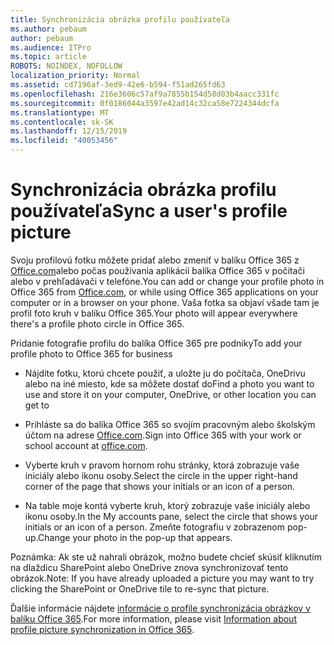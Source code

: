 ```yaml
---
title: Synchronizácia obrázka profilu používateľa
ms.author: pebaum
author: pebaum
ms.audience: ITPro
ms.topic: article
ROBOTS: NOINDEX, NOFOLLOW
localization_priority: Normal
ms.assetid: cd7196af-3ed9-42e6-b594-f51ad265fd63
ms.openlocfilehash: 216e3606c57af9a7855b154d58d03b4aacc331fc
ms.sourcegitcommit: 0f0186044a3597e42ad14c32ca58e7224344dcfa
ms.translationtype: MT
ms.contentlocale: sk-SK
ms.lasthandoff: 12/15/2019
ms.locfileid: "40053456"
---
```

# <a name="sync-a-users-profile-picture"></a><span data-ttu-id="2584e-102">Synchronizácia obrázka profilu používateľa</span><span class="sxs-lookup"><span data-stu-id="2584e-102">Sync a user's profile picture</span></span>

<span data-ttu-id="2584e-103">Svoju profilovú fotku môžete pridať alebo zmeniť v balíku Office 365 z [Office.com](http://www.office.com)alebo počas používania aplikácií balíka Office 365 v počítači alebo v prehľadávači v telefóne.</span><span class="sxs-lookup"><span data-stu-id="2584e-103">You can add or change your profile photo in Office 365 from [Office.com](http://www.office.com), or while using Office 365 applications on your computer or in a browser on your phone.</span></span> <span data-ttu-id="2584e-104">Vaša fotka sa objaví všade tam je profil foto kruh v balíku Office 365.</span><span class="sxs-lookup"><span data-stu-id="2584e-104">Your photo will appear everywhere there's a profile photo circle in Office 365.</span></span>

<span data-ttu-id="2584e-105">Pridanie fotografie profilu do balíka Office 365 pre podniky</span><span class="sxs-lookup"><span data-stu-id="2584e-105">To add your profile photo to Office 365 for business</span></span>

- <span data-ttu-id="2584e-106">Nájdite fotku, ktorú chcete použiť, a uložte ju do počítača, OneDrivu alebo na iné miesto, kde sa môžete dostať do</span><span class="sxs-lookup"><span data-stu-id="2584e-106">Find a photo you want to use and store it on your computer, OneDrive, or other location you can get to</span></span>

- <span data-ttu-id="2584e-107">Prihláste sa do balíka Office 365 so svojím pracovným alebo školským účtom na adrese [Office.com](http://www.office.com).</span><span class="sxs-lookup"><span data-stu-id="2584e-107">Sign into Office 365 with your work or school account at [office.com](http://www.office.com).</span></span>

- <span data-ttu-id="2584e-108">Vyberte kruh v pravom hornom rohu stránky, ktorá zobrazuje vaše iniciály alebo ikonu osoby.</span><span class="sxs-lookup"><span data-stu-id="2584e-108">Select the circle in the upper right-hand corner of the page that shows your initials or an icon of a person.</span></span>

- <span data-ttu-id="2584e-109">Na table moje kontá vyberte kruh, ktorý zobrazuje vaše iniciály alebo ikonu osoby.</span><span class="sxs-lookup"><span data-stu-id="2584e-109">In the My accounts pane, select the circle that shows your initials or an icon of a person.</span></span> <span data-ttu-id="2584e-110">Zmeňte fotografiu v zobrazenom pop-up.</span><span class="sxs-lookup"><span data-stu-id="2584e-110">Change your photo in the pop-up that appears.</span></span>

<span data-ttu-id="2584e-111">Poznámka: Ak ste už nahrali obrázok, možno budete chcieť skúsiť kliknutím na dlaždicu SharePoint alebo OneDrive znova synchronizovať tento obrázok.</span><span class="sxs-lookup"><span data-stu-id="2584e-111">Note: If you have already uploaded a picture you may want to try clicking the SharePoint or OneDrive tile to re-sync that picture.</span></span>

<span data-ttu-id="2584e-112">Ďalšie informácie nájdete [informácie o profile synchronizácia obrázkov v balíku Office 365](https://support.office.com/article/information-about-profile-picture-synchronization-in-office-365-20594d76-d054-4af4-a660-401133e3d48a).</span><span class="sxs-lookup"><span data-stu-id="2584e-112">For more information, please visit [Information about profile picture synchronization in Office 365](https://support.office.com/article/information-about-profile-picture-synchronization-in-office-365-20594d76-d054-4af4-a660-401133e3d48a).</span></span>
